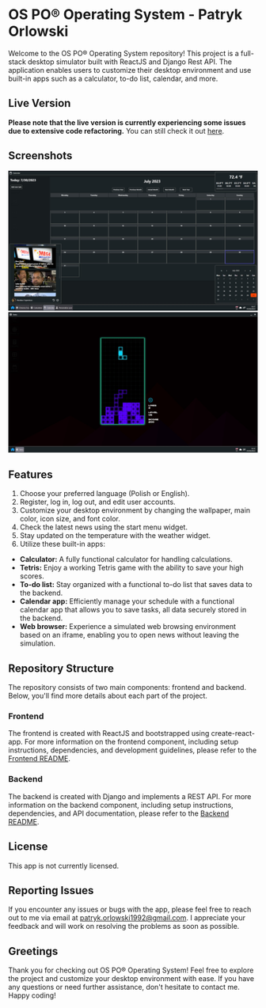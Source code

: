 # OS PO® Operating System - Patryk Orlowski

Welcome to the OS PO® Operating System repository! This project is a full-stack desktop simulator built with ReactJS and Django Rest API. The application enables users to customize their desktop environment and use built-in apps such as a calculator, to-do list, calendar, and more.

## Live Version

**Please note that the live version is currently experiencing some issues due to extensive code refactoring.**
You can still check it out [here](https://operating-system-po.netlify.app/).

## Screenshots

![Screenshot](/readme/screenshot1.jpg)
![Screenshot](/readme/screenshot2.jpg)

## Features

1. Choose your preferred language (Polish or English).
2. Register, log in, log out, and edit user accounts.
3. Customize your desktop environment by changing the wallpaper, main color, icon size, and font color.
4. Check the latest news using the start menu widget.
5. Stay updated on the temperature with the weather widget.
6. Utilize these built-in apps:

- **Calculator:** A fully functional calculator for handling calculations.
- **Tetris:** Enjoy a working Tetris game with the ability to save your high scores.
- **To-do list:** Stay organized with a functional to-do list that saves data to the backend.
- **Calendar app:** Efficiently manage your schedule with a functional calendar app that allows you to save tasks, all data securely stored in the backend.
- **Web browser:** Experience a simulated web browsing environment based on an iframe, enabling you to open news without leaving the simulation.

## Repository Structure

The repository consists of two main components: frontend and backend. Below, you'll find more details about each part of the project.

### Frontend

The frontend is created with ReactJS and bootstrapped using create-react-app.
For more information on the frontend component, including setup instructions, dependencies, and development guidelines, please refer to the [Frontend README](./frontend/README.md).

### Backend

The backend is created with Django and implements a REST API.
For more information on the backend component, including setup instructions, dependencies, and API documentation, please refer to the [Backend README](./backend/README.md).

## License

This app is not currently licensed.

## Reporting Issues

If you encounter any issues or bugs with the app, please feel free to reach out to me via email at patryk.orlowski1992@gmail.com. I appreciate your feedback and will work on resolving the problems as soon as possible.

## Greetings

Thank you for checking out OS PO® Operating System! Feel free to explore the project and customize your desktop environment with ease. If you have any questions or need further assistance, don't hesitate to contact me. Happy coding!
